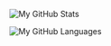 ![My GitHub Stats](https://github-readme-stats.vercel.app/api?username=H4T3H4K3RS&theme=vue-dark&show_icons=true&hide=contribs&hide_title=true&count_private=true&hide_border=true)

![My GitHub Languages](https://github-readme-stats.vercel.app/api/top-langs/?username=H4T3H4K3RS&layout=compact&theme=vue-dark&hide_border=true&hide_title=true)
